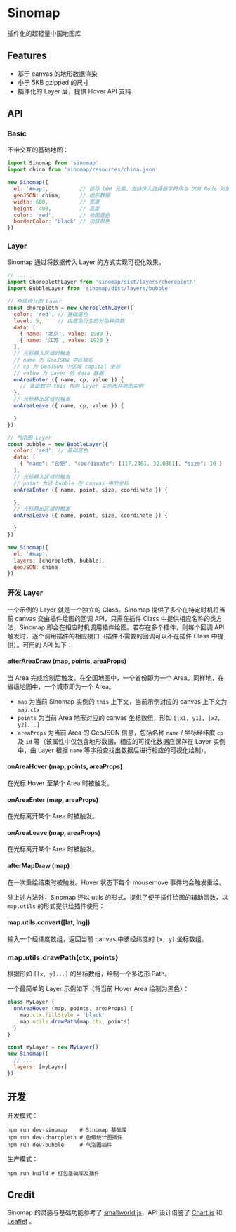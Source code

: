 # Sinomap
插件化的超轻量中国地图库


## Features
* 基于 canvas 的地形数据渲染
* 小于 5KB gzipped 的尺寸
* 插件化的 Layer 层，提供 Hover API 支持


## API

### Basic
不带交互的基础地图：

``` js
import Sinomap from 'sinomap'
import china from 'sinomap/resources/china.json'

new Sinomap({
  el: '#map',          // 目标 DOM 元素，支持传入选择器字符串与 DOM Node 对象
  geoJSON: china,      // 地形数据
  width: 600,          // 宽度
  height: 400,         // 高度
  color: 'red',        // 地图底色
  borderColor: 'black' // 边框颜色
})
```

### Layer
Sinomap 通过将数据传入 Layer 的方式实现可视化效果。

``` js
// ...
import ChoroplethLayer from 'sinomap/dist/layers/choropleth'
import BubbleLayer from 'sinomap/dist/layers/bubble'

// 色级统计图 Layer
const choropleth = new ChoroplethLayer({
  color: 'red', // 基础底色
  level: 5,     // 由底色衍生的分色种类数
  data: [
    { name: '北京', value: 1989 },
    { name: '江苏', value: 1926 }
  ],
  // 光标移入区域时触发
  // name 为 GeoJSON 中区域名
  // cp 为 GeoJSON 中区域 capital 坐标
  // value 为 Layer 的 data 数据
  onAreaEnter ({ name, cp, value }) {
    // 该函数中 this 指向 Layer 实例而非地图实例
  },
  // 光标移出区域时触发
  onAreaLeave ({ name, cp, value }) {

  }
})

// 气泡图 Layer
const bubble = new BubbleLayer({
  color: 'red', // 基础底色
  data: [
    { "name": "合肥", "coordinate": [117.2461, 32.0361], "size": 10 }
  ],
  // 光标移入区域时触发
  // point 为该 bubble 在 canvas 中的坐标
  onAreaEnter ({ name, point, size, coordinate }) {

  },
  // 光标移出区域时触发
  onAreaLeave ({ name, point, size, coordinate }) {

  }
})

new Sinomap({
  el: '#map',
  layers: [choropleth, bubble],
  geoJSON: china
})
```

### 开发 Layer
一个示例的 Layer 就是一个独立的 Class。Sinomap 提供了多个在特定时机将当前 canvas 交由插件绘图的回调 API，只需在插件 Class 中提供相应名称的类方法，Sinomap 即会在相应时机调用插件绘图。若存在多个插件，则每个回调 API 触发时，逐个调用插件的相应接口（插件不需要的回调可以不在插件 Class 中提供）。可用的 API 如下：

#### afterAreaDraw (map, points, areaProps)
当 Area 完成绘制后触发。在全国地图中，一个省份即为一个 Area。同样地，在省级地图中，一个城市即为一个 Area。

* `map` 为当前 Sinomap 实例的 `this` 上下文，当前示例对应的 canvas 上下文为 `map.ctx`
* `points` 为当前 Area 地形对应的 canvas 坐标数组，形如 `[[x1, y1], [x2, y2]...]`
* `areaProps` 为当前 Area 的 GeoJSON 信息，包括名称 `name` / 坐标经纬度 `cp` 及 `id` 等（该属性中仅包含地形数据，相应的可视化数据应保存在 Layer 实例中，由 Layer 根据 `name` 等字段查找出数据后进行相应的可视化绘制）。

#### onAreaHover (map, points, areaProps)
在光标 Hover 至某个 Area 时被触发。

#### onAreaEnter (map, areaProps)
在光标离开某个 Area 时被触发。

#### onAreaLeave (map, areaProps)
在光标离开某个 Area 时被触发。

#### afterMapDraw (map)
在一次重绘结束时被触发。Hover 状态下每个 mousemove 事件均会触发重绘。

除上述方法外，Sinomap 还以 utils 的形式，提供了便于插件绘图的辅助函数，以 `map.utils` 的形式提供给插件使用：

#### map.utils.convert([lat, lng])
输入一个经纬度数组，返回当前 canvas 中该经纬度的 `[x, y]` 坐标数组。

### map.utils.drawPath(ctx, points)
根据形如 `[[x, y]...]` 的坐标数组，绘制一个多边形 Path。

一个最简单的 Layer 示例如下（将当前 Hover Area 绘制为黑色）：

``` js
class MyLayer {
  onAreaHover (map, points, areaProps) {
    map.ctx.fillStyle = 'black'
    map.utils.drawPath(map.ctx, points)
  }
}

const myLayer = new MyLayer()
new Sinomap({
  // ...
  layers: [myLayer]
})
```

## 开发

开发模式：

``` text
npm run dev-sinomap    # Sinomap 基础库
npm run dev-choropleth # 色级统计图插件
npm run dev-bubble     # 气泡图插件
```

生产模式：

``` text
npm run build # 打包基础库及插件
```


## Credit
Sinomap 的灵感与基础功能参考了 [smallworld.js](http://mikefowler.me/smallworld.js/)，API 设计借鉴了 [Chart.js](https://github.com/chartjs/Chart.js) 和 [Leaflet](http://leafletjs.com/)
。
